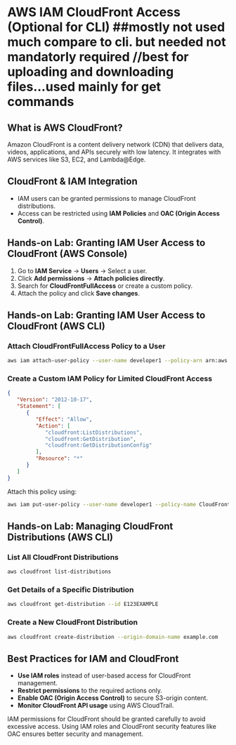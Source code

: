 # AWS IAM CloudFront Access (Optional for CLI) ##mostly not used much compare to cli. but needed not mandatorly required //best for uploading and downloading files...used mainly for get commands 

## What is AWS CloudFront?  
Amazon CloudFront is a content delivery network (CDN) that delivers data, videos, applications, and APIs securely with low latency. It integrates with AWS services like S3, EC2, and Lambda@Edge.  

## CloudFront & IAM Integration  
- IAM users can be granted permissions to manage CloudFront distributions.  
- Access can be restricted using **IAM Policies** and **OAC (Origin Access Control)**.  

## Hands-on Lab: Granting IAM User Access to CloudFront (AWS Console)  
1. Go to **IAM Service** → **Users** → Select a user.  
2. Click **Add permissions** → **Attach policies directly**.  
3. Search for **CloudFrontFullAccess** or create a custom policy.  
4. Attach the policy and click **Save changes**.  

## Hands-on Lab: Granting IAM User Access to CloudFront (AWS CLI)  
### Attach CloudFrontFullAccess Policy to a User  
```sh
aws iam attach-user-policy --user-name developer1 --policy-arn arn:aws:iam::aws:policy/CloudFrontFullAccess
```

### Create a Custom IAM Policy for Limited CloudFront Access  
```json
{
   "Version": "2012-10-17",
   "Statement": [
      {
         "Effect": "Allow",
         "Action": [
            "cloudfront:ListDistributions",
            "cloudfront:GetDistribution",
            "cloudfront:GetDistributionConfig"
         ],
         "Resource": "*"
      }
   ]
}
```
Attach this policy using:  
```sh
aws iam put-user-policy --user-name developer1 --policy-name CloudFrontReadOnly --policy-document file://cloudfront-policy.json
```

## Hands-on Lab: Managing CloudFront Distributions (AWS CLI)  
### List All CloudFront Distributions  
```sh
aws cloudfront list-distributions
```

### Get Details of a Specific Distribution  
```sh
aws cloudfront get-distribution --id E123EXAMPLE
```

### Create a New CloudFront Distribution  
```sh
aws cloudfront create-distribution --origin-domain-name example.com
```

## Best Practices for IAM and CloudFront  
- **Use IAM roles** instead of user-based access for CloudFront management.  
- **Restrict permissions** to the required actions only.  
- **Enable OAC (Origin Access Control)** to secure S3-origin content.  
- **Monitor CloudFront API usage** using AWS CloudTrail.  

 
IAM permissions for CloudFront should be granted carefully to avoid excessive access. Using IAM roles and CloudFront security features like OAC ensures better security and management.  
